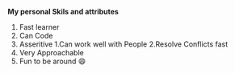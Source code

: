 **My personal Skils and attributes**

1. Fast learner
2. Can Code
3. Asseritive
   1.Can work well with People
   2.Resolve Conflicts fast
4. Very Approachable
5. Fun to be around 😄
